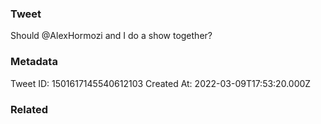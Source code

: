 ### Tweet
Should @AlexHormozi and I do a show together?

### Metadata
Tweet ID: 1501617145540612103
Created At: 2022-03-09T17:53:20.000Z

### Related


